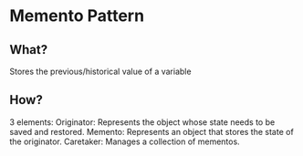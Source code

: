 
# Memento Pattern

## What?

Stores the previous/historical value of a variable

## How?

3 elements:
Originator: Represents the object whose state needs to be saved and restored.
Memento: Represents an object that stores the state of the originator.
Caretaker: Manages a collection of mementos.
